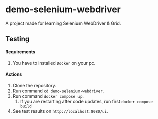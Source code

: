 # demo-selenium-webdriver
A project made for learning Selenium WebDriver &amp; Grid.

## Testing
#### Requirements
1. You have to installed `Docker` on your pc.

#### Actions
1. Clone the repository.
1. Run command `cd demo-selenium-webdriver`.
1. Run command `docker compose up`.
   1. If you are restarting after code updates, run first `docker compose build`
1. See test results on `http://localhost:8080/ui`.
